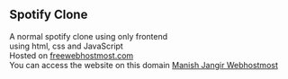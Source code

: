 ## Spotify Clone

A normal spotify clone using only frontend <br>
using html, css and JavaScript <br>
Hosted on [freewebhostmost.com](https://webhostmost.com) <br>
You can access the website on this domain [Manish Jangir Webhostmost](manishjangir.freewebhostmost.com) <br>
